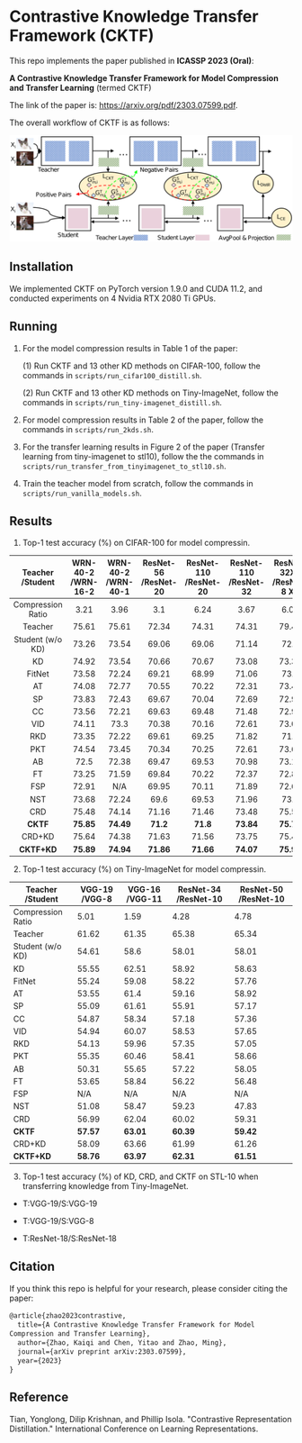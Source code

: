 # Contrastive Knowledge Transfer Framework (CKTF)

This repo implements the paper published in **ICASSP 2023 (Oral)**:

**A Contrastive Knowledge Transfer Framework for Model Compression and Transfer Learning** (termed CKTF)

The link of the paper is: https://arxiv.org/pdf/2303.07599.pdf.

The overall workflow of CKTF is as follows:

![Workflow of CKTF](https://github.com/kaiqi123/CKTF/blob/680d36c14375e3b0b6469cd85da052dc09698349/CKTF_pattern.png)

## Installation
We implemented CKTF on PyTorch version 1.9.0 and CUDA 11.2, and conducted experiments on 4 Nvidia RTX 2080 Ti GPUs.

## Running

1. For the model compression results in Table 1 of the paper:

    (1) Run CKTF and 13 other KD methods on CIFAR-100, follow the commands in `scripts/run_cifar100_distill.sh`. 

    (2) Run CKTF and 13 other KD methods on Tiny-ImageNet, follow the commands in `scripts/run_tiny-imagenet_distill.sh`. 

2. For model compression results in Table 2 of the paper, follow the commands in `scripts/run_2kds.sh`. 

3. For the transfer learning results in Figure 2 of the paper (Transfer learning from tiny-imagenet to stl10), follow the the commands in `scripts/run_transfer_from_tinyimagenet_to_stl10.sh`. 

4. Train the teacher model from scratch, follow the commands in `scripts/run_vanilla_models.sh`. 

## Results

1. Top-1 test accuracy (\%) on CIFAR-100 for model compressin.

|  Teacher /Student  | WRN-40-2 /WRN-16-2 | WRN-40-2 /WRN-40-1 | ResNet-56 /ResNet-20 | ResNet-110 /ResNet-20 | ResNet-110 /ResNet-32 | ResNet-32X4 /ResNet-8 X4 | VGG-13 /VGG-8 |
|:-----------------:|:-----------------:|:-----------------:|:-------------------:|:--------------------:|:--------------------:|:-----------------------:|:------------:|
| Compression Ratio | 3.21              | 3.96              | 3.1                 | 6.24                 | 3.67                 | 6.03                    | 2.39         |
| Teacher           | 75.61             | 75.61             | 72.34               | 74.31                | 74.31                | 79.42                   | 74.64        |
| Student (w/o KD)  | 73.26             | 73.54             | 69.06               | 69.06                | 71.14                | 72.5                    | 70.36        |
| KD                | 74.92             | 73.54             | 70.66               | 70.67                | 73.08                | 73.33                   | 72.98        |
| FitNet            | 73.58             | 72.24             | 69.21               | 68.99                | 71.06                | 73.5                    | 71.02        |
| AT                | 74.08             | 72.77             | 70.55               | 70.22                | 72.31                | 73.44                   | 71.43        |
| SP                | 73.83             | 72.43             | 69.67               | 70.04                | 72.69                | 72.94                   | 72.68        |
| CC                | 73.56             | 72.21             | 69.63               | 69.48                | 71.48                | 72.97                   | 70.71        |
| VID               | 74.11             | 73.3              | 70.38               | 70.16                | 72.61                | 73.09                   | 71.23        |
| RKD               | 73.35             | 72.22             | 69.61               | 69.25                | 71.82                | 71.9                    | 71.48        |
| PKT               | 74.54             | 73.45             | 70.34               | 70.25                | 72.61                | 73.64                   | 72.88        |
| AB                | 72.5              | 72.38             | 69.47               | 69.53                | 70.98                | 73.17                   | 70.94        |
| FT                | 73.25             | 71.59             | 69.84               | 70.22                | 72.37                | 72.86                   | 70.58        |
| FSP               | 72.91             | N/A               | 69.95               | 70.11                | 71.89                | 72.62                   | 70.23        |
| NST               | 73.68             | 72.24             | 69.6                | 69.53                | 71.96                | 73.3                    | 71.53        |
| CRD               | 75.48             | 74.14             | 71.16               | 71.46                | 73.48                | 75.51                   | 73.94        |
| **CKTF**          | **75.85**         | **74.49**         | **71.2**            | **71.8**             | **73.84**            | **75.74**               | **74.31**    |
| CRD+KD            | 75.64             | 74.38             | 71.63               | 71.56                | 73.75                | 75.46                   | 74.29        |
| **CKTF+KD**       | **75.89**         | **74.94**         | **71.86**           | **71.66**            | **74.07**            | **75.97**               | **74.55**    |


2. Top-1 test accuracy (\%) on Tiny-ImageNet for model compressin.

| Teacher /Student  | VGG-19 /VGG-8 | VGG-16 /VGG-11 | ResNet-34 /ResNet-10 | ResNet-50 /ResNet-10 |
|-------------------|---------------|----------------|----------------------|----------------------|
| Compression Ratio | 5.01          | 1.59           | 4.28                 | 4.78                 |
| Teacher           | 61.62         | 61.35          | 65.38                | 65.34                |
| Student (w/o KD)  | 54.61         | 58.6           | 58.01                | 58.01                |
| KD                | 55.55         | 62.51          | 58.92                | 58.63                |
| FitNet            | 55.24         | 59.08          | 58.22                | 57.76                |
| AT                | 53.55         | 61.4           | 59.16                | 58.92                |
| SP                | 55.09         | 61.61          | 55.91                | 57.17                |
| CC                | 54.87         | 58.34          | 57.18                | 57.36                |
| VID               | 54.94         | 60.07          | 58.53                | 57.65                |
| RKD               | 54.13         | 59.96          | 57.35                | 57.05                |
| PKT               | 55.35         | 60.46          | 58.41                | 58.66                |
| AB                | 50.31         | 55.65          | 57.22                | 58.05                |
| FT                | 53.65         | 58.84          | 56.22                | 56.48                |
| FSP               | N/A           | N/A            | N/A                  | N/A                  |
| NST               | 51.08         | 58.47          | 59.23                | 47.83                |
| CRD               | 56.99         | 62.04          | 60.02                | 59.31                |
| **CKTF**          | **57.57**     | **63.01**      | **60.39**            | **59.42**            |
| CRD+KD            | 58.09         | 63.66          | 61.99                | 61.26                |
| **CKTF+KD**       | **58.76**     | **63.97**      | **62.31**            | **61.51**            |


3. Top-1 test accuracy (%) of KD, CRD, and CKTF on STL-10 when transferring knowledge from Tiny-ImageNet.

- T:VGG-19/S:VGG-19

- T:VGG-19/S:VGG-8

- T:ResNet-18/S:ResNet-18



## Citation

If you think this repo is helpful for your research, please consider citing the paper:
```
@article{zhao2023contrastive,
  title={A Contrastive Knowledge Transfer Framework for Model Compression and Transfer Learning},
  author={Zhao, Kaiqi and Chen, Yitao and Zhao, Ming},
  journal={arXiv preprint arXiv:2303.07599},
  year={2023}
}
```

## Reference

Tian, Yonglong, Dilip Krishnan, and Phillip Isola. "Contrastive Representation Distillation." International Conference on Learning Representations.

